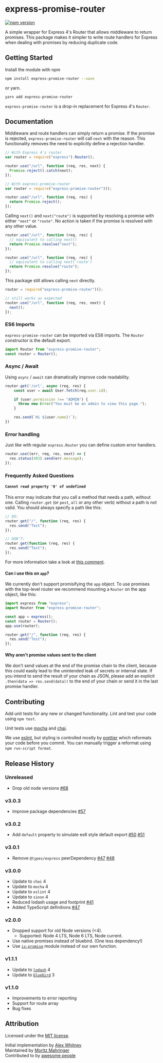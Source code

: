 # express-promise-router

[![npm version](https://badge.fury.io/js/express-promise-router.svg)](https://badge.fury.io/js/express-promise-router)

A simple wrapper for Express 4's Router that allows middleware to return promises.
This package makes it simpler to write route handlers for Express when dealing
with promises by reducing duplicate code.

## Getting Started

Install the module with npm

```bash
npm install express-promise-router --save
```

or yarn.

```bash
yarn add express-promise-router
```

`express-promise-router` is a drop-in replacement for Express 4's `Router`.

## Documentation

Middleware and route handlers can simply return a promise.
If the promise is rejected, `express-promise-router` will call `next` with the
reason. This functionality removes the need to explicitly define a rejection
handler.

```javascript
// With Express 4's router
var router = require("express").Router();

router.use("/url", function (req, res, next) {
  Promise.reject().catch(next);
});

// With express-promise-router
var router = require("express-promise-router")();

router.use("/url", function (req, res) {
  return Promise.reject();
});
```

Calling `next()` and `next("route")` is supported by resolving a promise with either `"next"` or `"route"`. No action is taken if the promise is resolved with any other value.

```javascript
router.use("/url", function (req, res) {
  // equivalent to calling next()
  return Promise.resolve("next");
});

router.use("/url", function (req, res) {
  // equivalent to calling next('route')
  return Promise.resolve("route");
});
```

This package still allows calling `next` directly.

```javascript
router = require("express-promise-router")();

// still works as expected
router.use("/url", function (req, res, next) {
  next();
});
```

### ES6 Imports

`express-promise-router` can be imported via ES6 imports. The `Router`
constructor is the default export.

```javascript
import Router from "express-promise-router";
const router = Router();
```

### Async / Await

Using `async` / `await` can dramatically improve code readability.

```javascript
router.get('/url', async (req, res) {
    const user = await User.fetch(req.user.id);

    if (user.permission !== "ADMIN") {
      throw new Error("You must be an admin to view this page.");
    }

    res.send(`Hi ${user.name}!`);
})
```

### Error handling

Just like with regular `express.Router` you can define custom error handlers.

```javascript
router.use((err, req, res, next) => {
  res.status(403).send(err.message);
});
```

### Frequently Asked Questions

#### `Cannot read property '0' of undefined`

This error may indicate that you call a method that needs a path, without one.
Calling `router.get` (or `post`, `all` or any other verb) without a path is not
valid. You should always specify a path like this:

```javascript
// DO:
router.get("/", function (req, res) {
  res.send("Test");
});

// DON'T:
router.get(function (req, res) {
  res.send("Test");
});
```

For more information take a look at [this comment](https://github.com/express-promise-router/express-promise-router/issues/46#issuecomment-342002277).

#### Can i use this on `app`?

We currently don't support promisifying the `app` object. To use promises with
the top-level router we recommend mounting a `Router` on the app object, like
this:

```javascript
import express from "express";
import Router from "express-promise-router";

const app = express();
const router = Router();
app.use(router);

router.get("/", function (req, res) {
  res.send("Test");
});
```

#### Why aren't promise values sent to the client

We don't send values at the end of the promise chain to the client, because this
could easily lead to the unintended leak of secrets or internal state. If you
intend to send the result of your chain as JSON, please add an explicit
`.then(data => res.send(data))` to the end of your chain or send it in the last
promise handler.

## Contributing

Add unit tests for any new or changed functionality.
Lint and test your code using `npm test`.

Unit tests use [mocha](https://mochajs.org) and
[chai](http://chaijs.com).

We use [eslint](http://eslint.org), but styling is
controlled mostly by
[prettier](https://github.com/prettier/prettier/blob/master/README.md)
which reformats your code before you commit. You can manually trigger a
reformat using `npm run-script format`.

## Release History

### Unreleased

- Drop old node versions
  [#68](https://github.com/express-promise-router/express-promise-router/pull/68)

### v3.0.3

- Improve package dependencies
  [#57](https://github.com/express-promise-router/express-promise-router/issues/57)

### v3.0.2

- Add `default` property to simulate es6 style default export
  [#50](https://github.com/express-promise-router/express-promise-router/issues/50)
  [#51](https://github.com/express-promise-router/express-promise-router/pull/51)

### v3.0.1

- Remove `@types/express` peerDependency
  [#47](https://github.com/express-promise-router/express-promise-router/pull/47)
  [#48](https://github.com/express-promise-router/express-promise-router/pull/48)

### v3.0.0

- Update to `chai` 4
- Update to `mocha` 4
- Update to `eslint` 4
- Update to `sinon` 4
- Reduced lodash usage and footprint [#41](https://github.com/express-promise-router/express-promise-router/issues/41)
- Added TypeScript definitions [#47](https://github.com/express-promise-router/express-promise-router/pull/47)

### v2.0.0

- Dropped support for old Node versions (<4).
  - Supported: Node 4 LTS, Node 6 LTS, Node current.
- Use native promises instead of bluebird. (One less dependency!)
- Use [`is-promise`](https://github.com/then/is-promise) module instead of our own function.

### v1.1.1

- Update to [`lodash`](https://lodash.com) 4
- Update to [`bluebird`](http://bluebirdjs.com/) 3

### v1.1.0

- Improvements to error reporting
- Support for route array
- Bug fixes

## Attribution

Licensed under the [MIT license](LICENSE).

Initial implementation by [Alex Whitney](https://github.com/alex-whitney) \
Maintained by [Moritz Mahringer](https://github.com/mormahr) \
Contributed to by [awesome people](https://github.com/express-promise-router/express-promise-router/graphs/contributors)
